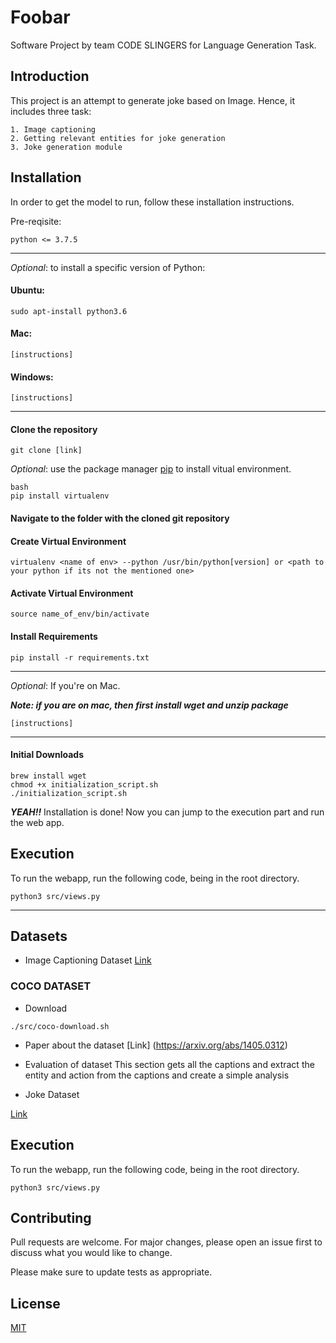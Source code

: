 # Foobar

Software Project by team CODE SLINGERS for Language Generation Task.

## Introduction
This project is an attempt to generate joke based on Image. Hence, it includes three task:

    1. Image captioning
    2. Getting relevant entities for joke generation
    3. Joke generation module


## Installation

In order to get the model to run, follow these installation instructions.


<!-- ### Requirements -->
Pre-reqisite:

    python <= 3.7.5

---
_Optional_: to install a specific version of Python:

#### Ubuntu:

    sudo apt-install python3.6


#### Mac:

    [instructions]


#### Windows:

    [instructions]
---
#### Clone the repository

    git clone [link]

_Optional_: use the package manager [pip](https://pip.pypa.io/en/stable/) to install vitual environment.

    bash
    pip install virtualenv
    
    
#### Navigate to the folder with the cloned git repository

#### Create Virtual Environment

    virtualenv <name of env> --python /usr/bin/python[version] or <path to your python if its not the mentioned one>

#### Activate Virtual Environment

    source name_of_env/bin/activate


#### Install Requirements

    pip install -r requirements.txt




---

_Optional_: If you're on Mac.  

***Note: if you are on mac, then first install wget and unzip package***  

    [instructions]

---

#### Initial Downloads

    brew install wget
    chmod +x initialization_script.sh
    ./initialization_script.sh


**_YEAH!!_** Installation is done! Now you can jump to the execution part and run the web app.


## Execution
To run the webapp, run the following code, being in the root directory.

    python3 src/views.py



---


## Datasets

- Image Captioning Dataset
[Link](https://paperswithcode.com/datasets)

### COCO DATASET
- Download

```
./src/coco-download.sh

```
- Paper about the dataset
[Link] (https://arxiv.org/abs/1405.0312)

- Evaluation of dataset
This section gets all the captions and extract the entity and action from the captions and create a simple analysis

- Joke Dataset

 [Link](https://www.kaggle.com/abhinavmoudgil95/short-jokes)


## Execution
To run the webapp, run the following code, being in the root directory.

```
python3 src/views.py

```

## Contributing
Pull requests are welcome. For major changes, please open an issue first to discuss what you would like to change.

Please make sure to update tests as appropriate.

## License
[MIT](https://choosealicense.com/licenses/mit/)
